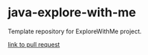 # java-explore-with-me
Template repository for ExploreWithMe project.

[link to pull request](https://github.com/evgeniyvlee/java-explore-with-me/pull/5)
